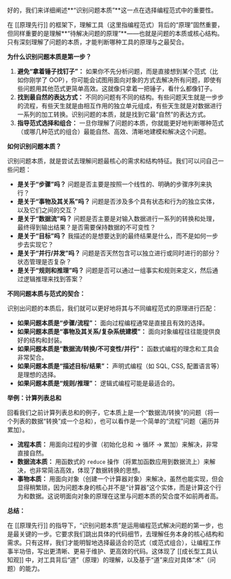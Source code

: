 好的，我们来详细阐述**“识别问题本质”**这一点在选择编程范式中的重要性。

在 [[原理先行]] 的框架下，理解工具（这里指编程范式）背后的“原理”固然重要，但同样重要的是理解**“待解决问题的原理”**——也就是问题的本质或核心结构。只有深刻理解了问题的本质，才能判断哪种工具的原理与之最契合。

**为什么识别问题本质是第一步？**

1.  **避免“拿着锤子找钉子”：** 如果你不先分析问题，而是直接想到某个范式（比如你刚学了 OOP），你可能会试图用面向对象的方式去解决所有问题，即使有些问题用其他范式更简单高效。这就像只拿着一把锤子，看什么都像钉子。
2.  **找到最自然的表达方式：** 不同的问题有不同的结构。有些问题天生就是一步步的流程，有些天生就是由相互作用的独立单元组成，有些天生就是对数据进行一系列的加工转换。识别问题的本质，就是找到它最“自然”的表达方式。
3.  **指导范式选择和组合：** 一旦你理解了问题的本质，你就能更好地判断哪种范式（或哪几种范式的组合）最能自然、高效、清晰地建模和解决这个问题。

**如何识别问题本质？**

识别问题本质，就是尝试去理解问题最核心的需求和结构特征。我们可以问自己一些问题：

*   **是关于“步骤”吗？** 问题是否主要是按照一个线性的、明确的步骤序列来执行？
*   **是关于“事物及其关系”吗？** 问题是否涉及多个具有状态和行为的独立实体，以及它们之间的交互？
*   **是关于“数据流”吗？** 问题是否主要是对输入数据进行一系列的转换和处理，最终得到输出结果？是否需要保持数据的不可变性？
*   **是关于“目标”吗？** 我描述的是想要达到的最终结果是什么，而不是如何一步步去实现它？
*   **是关于“并行/并发”吗？** 问题是否天然包含可以独立进行或同时进行的部分？状态管理是否复杂？
*   **是关于“规则和推理”吗？** 问题是否可以通过一组事实和规则来定义，然后通过逻辑推理来找到答案？

**不同问题本质与范式的契合：**

识别出问题的本质后，我们就可以更好地将其与不同编程范式的原理进行匹配：

*   **如果问题本质是“步骤/流程”：** 面向过程编程通常是直接且有效的选择。
*   **如果问题本质是“事物及其关系/复杂系统建模”：** 面向对象编程往往能提供良好的结构和封装。
*   **如果问题本质是“数据流/转换/不可变性/并行”：** 函数式编程的理念和工具会非常契合。
*   **如果问题本质是“描述目标/结果”：** 声明式编程（如 SQL, CSS, 配置语言等）是理想的选择。
*   **如果问题本质是“规则/推理”：** 逻辑式编程可能是最适合的。

**举例：计算列表总和**

回看我们之前计算列表总和的例子，它本质上是一个“数据流/转换”的问题（将一个列表的数据“转换”成一个总和），也可以看作是一个简单的“流程”问题（遍历并累加）。

*   **流程本质：** 用面向过程的步骤（初始化总和 -> 循环 -> 累加）来解决，非常直接自然。
*   **数据流本质：** 用函数式的 `reduce` 操作（将累加函数应用到数据流上）来解决，也非常简洁高效，体现了数据转换的思想。
*   **事物本质：** 用面向对象（创建一个计算器对象）来解决，虽然也能实现，但会显得稍繁琐，因为问题本身的核心并不是“计算器”这个实体，而是计算这个行为和数据。这说明面向对象的原理在这里与问题本质的契合度不如前两者高。

**总结：**

在 [[原理先行]] 的指导下，“识别问题本质”是运用编程范式解决问题的第一步，也是最关键的一步。它要求我们跳出具体的代码细节，去理解任务本身的核心结构和需求。只有这样，我们才能明智地选择最适合的范式（或范式组合），让编程工作事半功倍，写出更清晰、更易于维护、更高效的代码。这体现了 [[成长型工具认知观]] 中，对工具背后“道”（原理）的理解，以及基于“道”来应对具体“术”（问题）的能力。